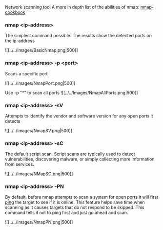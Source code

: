 Network scanning tool
A more in depth list of the abilities of nmap: [nmap-cookbook](../../Resources/Nmap-CookBook.pdf)

### nmap \<ip-address\>
The simplest command possible.  The results show the detected ports on the ip-address

![[../../Images/BasicNmap.png|500]]


### nmap \<ip-address\> -p \<port\>
Scans a specific port

![[../../Images/NmapPort.png|500]]

Use -p "\*" to scan all ports 
![[../../Images/NmapAllPorts.png|500]]


### nmap \<ip-address\> -sV
Attempts to identify the vendor and software version for any open ports it detects

![[../../Images/NmapSV.png|500]]


### nmap \<ip-address\> -sC
The default script scan.  Script scans are typically used to detect vulnerabilities, discovering malware, or simply collecting more information from services.

![[../../Images/NMapSC.png|500]]


### nmap \<ip-address\> -PN
By default, before nmap attempts to scan a system for open ports it will first [ping](ping.md) the target to see if it is online. This feature helps save time when scanning as it causes targets that do not respond to be skipped.  This command tells it not to ping first and just go ahead and scan.

![[../../Images/NmapPN.png|500]]